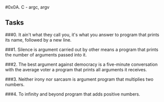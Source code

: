 #0x0A. C - argc, argv

## Tasks

###0. It ain't what they call you, it's what you answer to
 program that prints its name, followed by a new line.

###1. Silence is argument carried out by other means
a program that prints the number of arguments passed into it.

###2. The best argument against democracy is a five-minute conversation with the average voter
 a program that prints all arguments it receives.

###3. Neither irony nor sarcasm is argument
 program that multiplies two numbers.


###4. To infinity and beyond
program that adds positive numbers.

